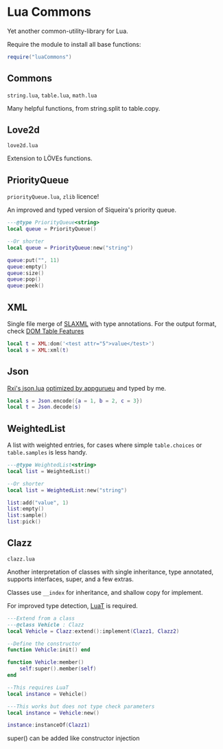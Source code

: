 # Lua Commons

Yet another common-utility-library for Lua.

Require the module to install all base functions:

```lua
require("luaCommons")
```

## Commons

`string.lua`, `table.lua`, `math.lua`

Many helpful functions, from string.split to table.copy.

## Love2d

`love2d.lua`

Extension to LÖVEs functions.

## PriorityQueue

`priorityQueue.lua`, `zlib` licence!

An improved and typed version of Siqueira's priority queue.

```lua
---@type PriorityQueue<string>
local queue = PriorityQueue()

--Or shorter
local queue = PriorityQueue:new("string")

queue:put("", 11)
queue:empty()
queue:size()
queue:pop()
queue:peek()
```

## XML

Single file merge of [SLAXML](https://github.com/Phrogz/SLAXML) with type
annotations. For the output format, check
[DOM Table Features](https://github.com/Phrogz/SLAXML?tab=readme-ov-file#dom-table-features)

```lua
local t = XML:dom('<test attr="5">value</test>')
local s = XML:xml(t)
```

## Json

[Rxi's json.lua](https://github.com/rxi/json.lua)
[optimized by appgurueu](https://github.com/rxi/json.lua/pull/46) and typed by
me.

```lua
local s = Json.encode({a = 1, b = 2, c = 3})
local t = Json.decode(s)
```

## WeightedList

A list with weighted entries, for cases where simple `table.choices` or
`table.samples` is less handy.

```lua
---@type WeightedList<string>
local list = WeightedList()

--Or shorter
local list = WeightedList:new("string")

list:add("value", 1)
list:empty()
list:sample()
list:pick()
```

## Clazz

`clazz.lua`

Another interpretation of classes with single inheritance, type annotated,
supports interfaces, super, and a few extras.

Classes use `__index` for inheritance, and shallow copy for implement.

For improved type detection, [LuaT](https://github.com/Luke100000/LuaT) is
required.

```lua
---Extend from a class
---@class Vehicle : Clazz
local Vehicle = Clazz:extend():implement(Clazz1, Clazz2)

--Define the constructor
function Vehicle:init() end

function Vehicle:member()
    self:super().member(self)
end

--This requires LuaT
local instance = Vehicle()

---This works but does not type check parameters
local instance = Vehicle:new()

instance:instanceOf(Clazz1)
```

super() can be added like constructor injection
